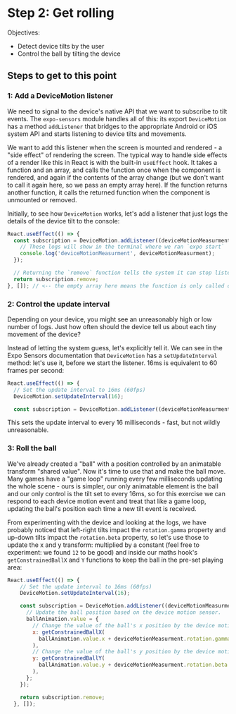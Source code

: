 # Step 2: Get rolling

Objectives:
 - Detect device tilts by the user
 - Control the ball by tilting the device

## Steps to get to this point

### 1: Add a DeviceMotion listener

We need to signal to the device's native API that we want to subscribe to tilt events. The `expo-sensors` module handles all of this: its export `DeviceMotion` has a method `addListener` that bridges to the appropriate Android or iOS system API and starts listening to device tilts and movements.

We want to add this listener when the screen is mounted and rendered - a "side effect" of rendering the screen. The typical way to handle side effects of a render like this in React is with the built-in `useEffect` hook. It takes a function and an array, and calls the function once when the component is rendered, and again if the contents of the array change (but we don't want to call it again here, so we pass an empty array here). If the function returns another function, it calls the returned function when the component is unmounted or removed.

Initially, to see how `DeviceMotion` works, let's add a listener that just logs the details of the device tilt to the console:

```js
React.useEffect(() => {
  const subscription = DeviceMotion.addListener((deviceMotionMeasurment) => {
    // These logs will show in the terminal where we ran `expo start`
    console.log('deviceMotionMeasurment', deviceMotionMeasurment);
  });

  // Returning the `remove` function tells the system it can stop listening if this is removed
  return subscription.remove;
}, []); // <-- the empty array here means the function is only called once, after the first render
```

### 2: Control the update interval

Depending on your device, you might see an unreasonably high or low number of logs. Just how often should the device tell us about each tiny movement of the device? 

Instead of letting the system guess, let's explicitly tell it. We can see in the Expo Sensors documentation that `DeviceMotion` has a `setUpdateInterval` method: let's use it, before we start the listener. 16ms is equivalent to 60 frames per second:

```js
React.useEffect(() => {
  // Set the update interval to 16ms (60fps)
  DeviceMotion.setUpdateInterval(16);

  const subscription = DeviceMotion.addListener((deviceMotionMeasurment) => {
```

This sets the update interval to every 16 milliseconds - fast, but not wildly unreasonable.

### 3: Roll the ball

We've already created a "ball" with a position controlled by an animatable transform "shared value". Now it's time to use that and make the ball move. Many games have a "game loop" running every few milliseconds updating the whole scene - ours is simpler, our only animatable element is the ball and our only control is the tilt set to every 16ms, so for this exercise we can respond to each device motion event and treat that like a game loop, updating the ball's position each time a new tilt event is received.

From experimenting with the device and looking at the logs, we have probably noticed that left-right tilts impact the `rotation.gamma` property and up-down tilts impact the `rotation.beta` property, so let's use those to update the x and y transform: multiplied by a constant (feel free to experiment: we found `12` to be good) and inside our maths hook's `getConstrainedBallX` and `Y` functions to keep the ball in the pre-set playing area: 

```js
React.useEffect(() => {
    // Set the update interval to 16ms (60fps)
    DeviceMotion.setUpdateInterval(16);

    const subscription = DeviceMotion.addListener((deviceMotionMeasurment) => {
      // Update the ball position based on the device motion sensor.
      ballAnimation.value = {
        // Change the value of the ball's x position by the device motion sensor's gamma value
        x: getConstrainedBallX(
          ballAnimation.value.x + deviceMotionMeasurment.rotation.gamma * 12
        ),
        // Change the value of the ball's y position by the device motion sensor's beta value
        y: getConstrainedBallY(
          ballAnimation.value.y + deviceMotionMeasurment.rotation.beta * 12
        ),
      };
    });

    return subscription.remove;
  }, []);
```


